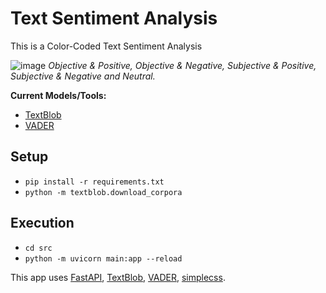 # Text Sentiment Analysis
This is a Color-Coded Text Sentiment Analysis

![image](https://github.com/J43fura/Text-Sentiment-Analysis/assets/73950268/942d6d75-6639-448b-bece-0873a64a10f3)
_Objective & Positive, Objective & Negative, Subjective & Positive, Subjective & Negative and Neutral._

**Current Models/Tools:**
-  [TextBlob](https://textblob.readthedocs.io/en/dev/) 
-  [VADER](https://github.com/cjhutto/vaderSentiment) 

Setup
--
- `pip install -r requirements.txt`
- `python -m textblob.download_corpora`

Execution
--
- `cd src`
- `python -m uvicorn main:app --reload`

This app uses [FastAPI](https://fastapi.tiangolo.com/lo/), [TextBlob](https://textblob.readthedocs.io/en/dev/), [VADER](https://github.com/cjhutto/vaderSentiment), [simplecss](https://simplecss.org/).
